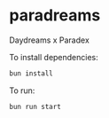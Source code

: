 # paradreams

Daydreams x Paradex

To install dependencies:

```bash
bun install
```

To run:

```bash
bun run start
```
